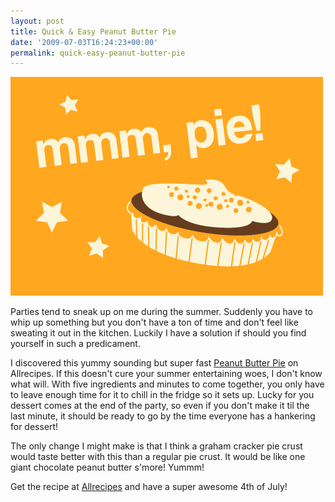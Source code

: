 ```yaml
---
layout: post
title: Quick & Easy Peanut Butter Pie
date: '2009-07-03T16:24:23+00:00'
permalink: quick-easy-peanut-butter-pie
---
```

<img src='images/uploads/2009/07/chocolate_peanut_butter_pie1.gif' alt='Chocolate Peanut Butter Pie' />

Parties tend to sneak up on me during the summer. Suddenly you have to whip up something but you don't have a ton of time and don't feel like sweating it out in the kitchen. Luckily I have a solution if should you find yourself in such a predicament.

I discovered this yummy sounding but super fast <a href="http://allrecipes.com/Recipe/Peanut-Butter-Pie-III/Detail.aspx">Peanut Butter Pie</a> on Allrecipes. If this doesn't cure your summer entertaining woes, I don't know what will. With five ingredients and minutes to come together, you only have to leave enough time for it to chill in the fridge so it sets up. Lucky for you dessert comes at the end of the party, so even if you don't make it til the last minute, it should be ready to go by the time everyone has a hankering for dessert!

The only change I might make is that I think a graham cracker pie crust would taste better with this than a regular pie crust. It would be like one giant chocolate peanut butter s'more! Yummm!

Get the recipe at <a href="http://allrecipes.com/Recipe/Peanut-Butter-Pie-III/Detail.aspx">Allrecipes</a> and have a super awesome 4th of July!
